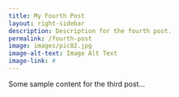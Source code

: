 ```yaml
---
title: My Fourth Post
layout: right-sidebar
description: Description for the fourth post.
permalink: /fourth-post
image: images/pic02.jpg
image-alt-text: Image Alt Text
image-link: #
---
```


Some sample content for the third post...
